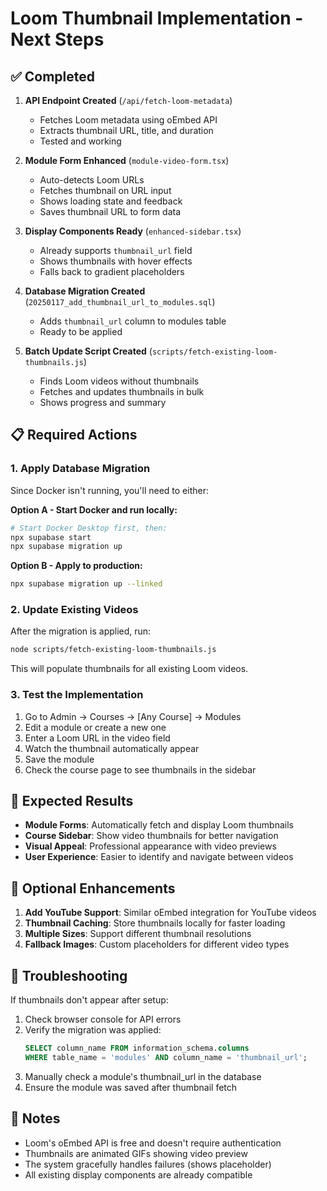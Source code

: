 # Loom Thumbnail Implementation - Next Steps

## ✅ Completed

1. **API Endpoint Created** (`/api/fetch-loom-metadata`)
   - Fetches Loom metadata using oEmbed API
   - Extracts thumbnail URL, title, and duration
   - Tested and working

2. **Module Form Enhanced** (`module-video-form.tsx`)
   - Auto-detects Loom URLs
   - Fetches thumbnail on URL input
   - Shows loading state and feedback
   - Saves thumbnail URL to form data

3. **Display Components Ready** (`enhanced-sidebar.tsx`)
   - Already supports `thumbnail_url` field
   - Shows thumbnails with hover effects
   - Falls back to gradient placeholders

4. **Database Migration Created** (`20250117_add_thumbnail_url_to_modules.sql`)
   - Adds `thumbnail_url` column to modules table
   - Ready to be applied

5. **Batch Update Script Created** (`scripts/fetch-existing-loom-thumbnails.js`)
   - Finds Loom videos without thumbnails
   - Fetches and updates thumbnails in bulk
   - Shows progress and summary

## 📋 Required Actions

### 1. Apply Database Migration

Since Docker isn't running, you'll need to either:

**Option A - Start Docker and run locally:**
```bash
# Start Docker Desktop first, then:
npx supabase start
npx supabase migration up
```

**Option B - Apply to production:**
```bash
npx supabase migration up --linked
```

### 2. Update Existing Videos

After the migration is applied, run:
```bash
node scripts/fetch-existing-loom-thumbnails.js
```

This will populate thumbnails for all existing Loom videos.

### 3. Test the Implementation

1. Go to Admin → Courses → [Any Course] → Modules
2. Edit a module or create a new one
3. Enter a Loom URL in the video field
4. Watch the thumbnail automatically appear
5. Save the module
6. Check the course page to see thumbnails in the sidebar

## 🎯 Expected Results

- **Module Forms**: Automatically fetch and display Loom thumbnails
- **Course Sidebar**: Show video thumbnails for better navigation
- **Visual Appeal**: Professional appearance with video previews
- **User Experience**: Easier to identify and navigate between videos

## 🚀 Optional Enhancements

1. **Add YouTube Support**: Similar oEmbed integration for YouTube videos
2. **Thumbnail Caching**: Store thumbnails locally for faster loading
3. **Multiple Sizes**: Support different thumbnail resolutions
4. **Fallback Images**: Custom placeholders for different video types

## 🐛 Troubleshooting

If thumbnails don't appear after setup:

1. Check browser console for API errors
2. Verify the migration was applied: 
   ```sql
   SELECT column_name FROM information_schema.columns 
   WHERE table_name = 'modules' AND column_name = 'thumbnail_url';
   ```
3. Manually check a module's thumbnail_url in the database
4. Ensure the module was saved after thumbnail fetch

## 📝 Notes

- Loom's oEmbed API is free and doesn't require authentication
- Thumbnails are animated GIFs showing video preview
- The system gracefully handles failures (shows placeholder)
- All existing display components are already compatible 